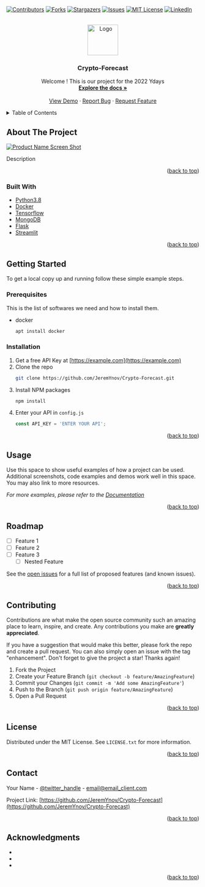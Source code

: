 <div id="top"></div>

[![Contributors][contributors-shield]][contributors-url]
[![Forks][forks-shield]][forks-url]
[![Stargazers][stars-shield]][stars-url]
[![Issues][issues-shield]][issues-url]
[![MIT License][license-shield]][license-url]
[![LinkedIn][linkedin-shield]][linkedin-url]



<!-- PROJECT LOGO -->
<br />
<div align="center">
  <a href="https://github.com/JeremYnov/Crypto-Forecast">
    <img src="images/logo.png" alt="Logo" width="80" height="80">
  </a>

<h3 align="center">Crypto-Forecast</h3>

  <p align="center">
    Welcome ! This is our project for the 2022 Ydays
    <br />
    <a href="https://github.com/JeremYnov/Crypto-Forecast"><strong>Explore the docs »</strong></a>
    <br />
    <br />
    <a href="https://github.com/JeremYnov/Crypto-Forecast">View Demo</a>
    ·
    <a href="https://github.com/JeremYnov/Crypto-Forecast/issues">Report Bug</a>
    ·
    <a href="https://github.com/JeremYnov/Crypto-Forecast/issues">Request Feature</a>
  </p>
</div>



<!-- TABLE OF CONTENTS -->
<details>
  <summary>Table of Contents</summary>
  <ol>
    <li>
      <a href="#about-the-project">About The Project</a>
      <ul>
        <li><a href="#built-with">Built With</a></li>
      </ul>
    </li>
    <li>
      <a href="#getting-started">Getting Started</a>
      <ul>
        <li><a href="#prerequisites">Prerequisites</a></li>
        <li><a href="#installation">Installation</a></li>
      </ul>
    </li>
    <li><a href="#usage">Usage</a></li>
    <li><a href="#roadmap">Roadmap</a></li>
    <li><a href="#contributing">Contributing</a></li>
    <li><a href="#license">License</a></li>
    <li><a href="#contact">Contact</a></li>
    <li><a href="#acknowledgments">Acknowledgments</a></li>
  </ol>
</details>



<!-- ABOUT THE PROJECT -->
## About The Project

[![Product Name Screen Shot][product-screenshot]](https://example.com)

Description

<p align="right">(<a href="#top">back to top</a>)</p>



### Built With

* [Python3.8](https://www.python.org)
* [Docker](https://www.docker.com)
* [Tensorflow](https://www.tensorflow.org)
* [MongoDB](https://www.mongodb.com)
* [Flask](https://flask.palletsprojects.com)
* [Streamlit](https://streamlit.io)

<p align="right">(<a href="#top">back to top</a>)</p>



<!-- GETTING STARTED -->
## Getting Started

To get a local copy up and running follow these simple example steps.

### Prerequisites

This is the list of softwares we need and how to install them.
* docker
  ```sh
  apt install docker
  ```

### Installation

1. Get a free API Key at [https://example.com](https://example.com)
2. Clone the repo
   ```sh
   git clone https://github.com/JeremYnov/Crypto-Forecast.git
   ```
3. Install NPM packages
   ```sh
   npm install
   ```
4. Enter your API in `config.js`
   ```js
   const API_KEY = 'ENTER YOUR API';
   ```

<p align="right">(<a href="#top">back to top</a>)</p>



<!-- USAGE EXAMPLES -->
## Usage

Use this space to show useful examples of how a project can be used. Additional screenshots, code examples and demos work well in this space. You may also link to more resources.

_For more examples, please refer to the [Documentation](https://example.com)_

<p align="right">(<a href="#top">back to top</a>)</p>



<!-- ROADMAP -->
## Roadmap

- [ ] Feature 1
- [ ] Feature 2
- [ ] Feature 3
    - [ ] Nested Feature

See the [open issues](https://github.com/JeremYnov/Crypto-Forecast/issues) for a full list of proposed features (and known issues).

<p align="right">(<a href="#top">back to top</a>)</p>



<!-- CONTRIBUTING -->
## Contributing

Contributions are what make the open source community such an amazing place to learn, inspire, and create. Any contributions you make are **greatly appreciated**.

If you have a suggestion that would make this better, please fork the repo and create a pull request. You can also simply open an issue with the tag "enhancement".
Don't forget to give the project a star! Thanks again!

1. Fork the Project
2. Create your Feature Branch (`git checkout -b feature/AmazingFeature`)
3. Commit your Changes (`git commit -m 'Add some AmazingFeature'`)
4. Push to the Branch (`git push origin feature/AmazingFeature`)
5. Open a Pull Request

<p align="right">(<a href="#top">back to top</a>)</p>



<!-- LICENSE -->
## License

Distributed under the MIT License. See `LICENSE.txt` for more information.

<p align="right">(<a href="#top">back to top</a>)</p>



<!-- CONTACT -->
## Contact

Your Name - [@twitter_handle](https://twitter.com/twitter_handle) - email@email_client.com

Project Link: [https://github.com/JeremYnov/Crypto-Forecast](https://github.com/JeremYnov/Crypto-Forecast)

<p align="right">(<a href="#top">back to top</a>)</p>



<!-- ACKNOWLEDGMENTS -->
## Acknowledgments

* []()
* []()
* []()

<p align="right">(<a href="#top">back to top</a>)</p>



<!-- MARKDOWN LINKS & IMAGES -->
<!-- https://www.markdownguide.org/basic-syntax/#reference-style-links -->
[contributors-shield]: https://img.shields.io/github/contributors/JeremYnov/Crypto-Forecast.svg?style=for-the-badge
[contributors-url]: https://github.com/JeremYnov/Crypto-Forecast/graphs/contributors
[forks-shield]: https://img.shields.io/github/forks/JeremYnov/Crypto-Forecast.svg?style=for-the-badge
[forks-url]: https://github.com/JeremYnov/Crypto-Forecast/network/members
[stars-shield]: https://img.shields.io/github/stars/JeremYnov/Crypto-Forecast.svg?style=for-the-badge
[stars-url]: https://github.com/JeremYnov/Crypto-Forecast/stargazers
[issues-shield]: https://img.shields.io/github/issues/JeremYnov/Crypto-Forecast.svg?style=for-the-badge
[issues-url]: https://github.com/JeremYnov/Crypto-Forecast/issues
[license-shield]: https://img.shields.io/github/license/JeremYnov/Crypto-Forecast.svg?style=for-the-badge
[license-url]: https://github.com/JeremYnov/Crypto-Forecast/blob/master/LICENSE.txt
[linkedin-shield]: https://img.shields.io/badge/-LinkedIn-black.svg?style=for-the-badge&logo=linkedin&colorB=555
[linkedin-url]: https://linkedin.com/in/linkedin_username
[product-screenshot]: images/screenshot.png
